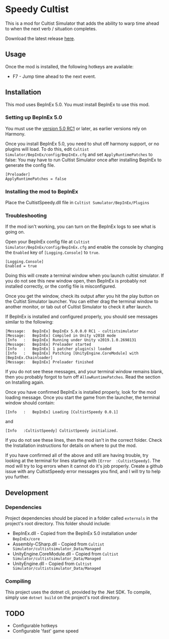 # Speedy Cultist

This is a mod for Cultist Simulator that adds the ability to warp time ahead to when the next verb / situation completes.

Download the latest release [here](https://github.com/RoboPhred/cultist-speedy/releases/).

## Usage

Once the mod is installed, the following hotkeys are available:

- F7 - Jump time ahead to the next event.

## Installation

This mod uses BepInEx 5.0.  You must install BepInEx to use this mod.

### Setting up BepInEx 5.0
You must use the [version 5.0 RC1](https://github.com/BepInEx/BepInEx/releases/tag/v5.0-RC1) or later, as earlier versions rely on Harmony.

Once you install BepInEx 5.0, you need to shut off harmony support, or no plugins will load.  To do this, edit `Cultist Simulator/BepInEx/config/BepInEx.cfg` and set `ApplyRuntimePatches` to false:
You may have to run Cultist Simulator once after installing BepInEx to generate the config file.
```
[Preloader]
ApplyRuntimePatches = false
```

### Installing the mod to BepInEx

Place the CultistSpeedy.dll file in `Cultist Sumulator/BepInEx/Plugins`

### Troubleshooting

If the mod isn't working, you can turn on the BepInEx logs to see what is going on.

Open your BepInEx config file at `Cultist Simulator/BepInEx/config/BepInEx.cfg` and enable the console by changing the `Enabled` key of `[Logging.Console]` to `true`.
```
[Logging.Console]
Enabled = true
```

Doing this will create a terminal window when you launch cultist simulator.  If you do not see this new window open, then BepInEx is probably not installed correctly,
or the config file is misconfigured.

Once you get the window, check its output after you hit the play button on the Cultist Simulator launcher.  You can either drag the terminal window to another
monitor, or tab out of Cultist Simulator to check it after launch.

If BepInEx is installed and configured properly, you should see messages similar to the following:
```
[Message:   BepInEx] BepInEx 5.0.0.0 RC1 - cultistsimulator
[Message:   BepInEx] Compiled in Unity v2018 mode
[Info   :   BepInEx] Running under Unity v2019.1.0.2698131
[Message:   BepInEx] Preloader started
[Info   :   BepInEx] 1 patcher plugin(s) loaded
[Info   :   BepInEx] Patching [UnityEngine.CoreModule] with [BepInEx.Chainloader]
[Message:   BepInEx] Preloader finished
```

If you do not see these messages, and your terminal window remains blank, then you probably forgot to turn off `AllowRuntimePatches`.  Read the section on Installing again.

Once you have confirmed BepInEx is installed properly, look for the mod loading message.  Once you start the game from the launcher, the terminal window should contain:
```
[Info   :   BepInEx] Loading [CultistSpeedy 0.0.1]
```
and
```
[Info   :CultistSpeedy] CultistSpeedy initialized.
```

If you do not see these lines, then the mod isn't in the correct folder.  Check the Installation instructions for details on where to put the mod.

If you have confirmed all of the above and still are having trouble, try looking at the terminal for lines starting with `[Error  :CultistSpeedy]`.  The mod will
try to log errors when it cannot do it's job properly.  Create a github issue with any CultistSpeedy error messages you find, and I will try to help you further.

## Development

### Dependencies

Project dependencies should be placed in a folder called `externals` in the project's root directory.
This folder should include:
- BepInEx.dll - Copied from the BepInEx 5.0 installation under `BepInEx/core`
- Assembly-CSharp.dll - Copied from `Cultist Simulator/cultistsimulator_Data/Managed`
- UnityEngine.CoreModule.dll - Copied from `Cultist Simulator/cultistsimulator_Data/Managed`
- UnityEngine.dll - Copied from `Cultist Simulator/cultistsimulator_Data/Managed`

### Compiling

This project uses the dotnet cli, provided by the .Net SDK.  To compile, simply use `dotnet build` on the project's root directory.

## TODO

- Configurable hotkeys
- Configurable 'fast' game speed

